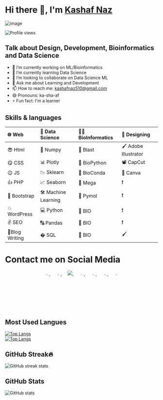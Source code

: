 # Hi there 👋, I'm [Kashaf Naz](https://kashafs-portfolio.webflow.io/)

![image](https://media-exp1.licdn.com/dms/image/D4D16AQHIk83Xq7oAng/profile-displaybackgroundimage-shrink_350_1400/0/1664621307217?e=1669852800&v=beta&t=YjJSmzkqH7JwtnIDsI5PvqBLIyeGqQl1j8Z7r_cyOvc)


![Profile views](https://gpvc.arturio.dev/kashaf874) 


## Talk about Design, Development, Bioinformatics and Data Science


- 🔭 I’m currently working on ML/Bioinformatics
- 🌱 I’m currently learning Data Science 
- 👯 I’m looking to collaborate on Data Science ML 
- 💬 Ask me about Learning and Development 
- 📫 How to reach me: kashafnaz510@gmail.com 
- 😄 Pronouns: ka-sha-af 
- ⚡ Fun fact: I'm a learner 



## Skills & languages


|🌐 Web            |   📅 Data Science      | 👩‍🔬 BioInformatics    | 🥰 Designing          |
|:-----------------|:------------------------|:---------------------|:---------------------- |
|😎 Html          | 🍻 Numpy                | 🧬 Blast             |🖌 Adobe Illustrator    |
|😋 CSS           | 📊 Plotly               | 🧬 BioPython         | 📽 CapCut               |
|😉 JS            |📉 Sklearn               | 🧬 BioConda          | 🎨 Canva               |
| 👍 PHP          |📈 Seaborn               | 🧬 Mega              |❗                       |
|🙌 Bootstrap     |🛠 Machine Learning      | 🧬 Pymol             | ❗                    |
|💥 WordPress     |💻 Python                |🧬    BIO             |❗                     |
|✌ SEO            | 🔠 Pandas               | 🧬     BIO          |❗                     |
|📝Blog Writing   | � SQL                   | 🧬         BIO      |🖌                    |

 

# Contact me on Social Media

<div align="center">
    <a href="https://github.com/kashaf874">
        <img src="https://github.com/ultralytics/yolov5/releases/download/v1.0/logo-social-github.png" width="3%"/>
    </a>
    <img width="3%" />
    <a href="https://www.linkedin.com/in/kashafnaz/">
        <img src="https://github.com/ultralytics/yolov5/releases/download/v1.0/logo-social-linkedin.png" width="3%"/>
    </a>
    <img width="3%" />
    <a href="https://twitter.com/FROZEN53300196">
        <img src="https://img.shields.io/twitter/follow/FROZEN53300196?color=%231DA1F2&label=%20&logo=twitter&logoColor=%230e0&style=social" />
    </a>
    <img width="3%" />
    <a href="https://www.hackerrank.com/kashafnaz510">
    <img src="https://github.com/ultralytics/yolov5/releases/download/v1.0/logo-social-hackerrank.png" width="3%"/>
    </a>
    <img width="3%" />
    <a href="https://www.youtube.com/channel/UC3w9n1m1xe9DV1p9Q4GOTcQ/">
        <img src="https://github.com/ultralytics/yolov5/releases/download/v1.0/logo-social-youtube.png" width="3%"/>
    </a>
    <img width="3%" />
    <a href="https://www.facebook.com/kashaf.naz.733/">
        <img src="https://github.com/ultralytics/yolov5/releases/download/v1.0/logo-social-facebook.png" width="3%"/>
    </a>
    <img width="3%" />
    <a href="https://www.instagram.com/">
        <img src="https://github.com/ultralytics/yolov5/releases/download/v1.0/logo-social-instagram.png" width="3%"/>
    </a>
</div>
 


## Most Used Langues

[![Top Langs](https://github-readme-stats.vercel.app/api/top-langs/?username=kashaf874&langs_count=8)](https://github.com/kashaf874/github-readme-stats)
<br>
[![Top Langs](https://github-readme-stats.vercel.app/api/top-langs/?username=kashaf874&layout=compact)](https://github.com/kashaf874/github-readme-stats)


## GitHub Streak🔥


![GitHub streak stats](https://github-readme-streak-stats.vercel.app/api?user=kashaf874&show_icons=true&theme=radical)  

## GitHub Stats

![GitHub stats](https://github-readme-stats.vercel.app/api?username=kashaf874&show_icons=true&theme=radical)

##

